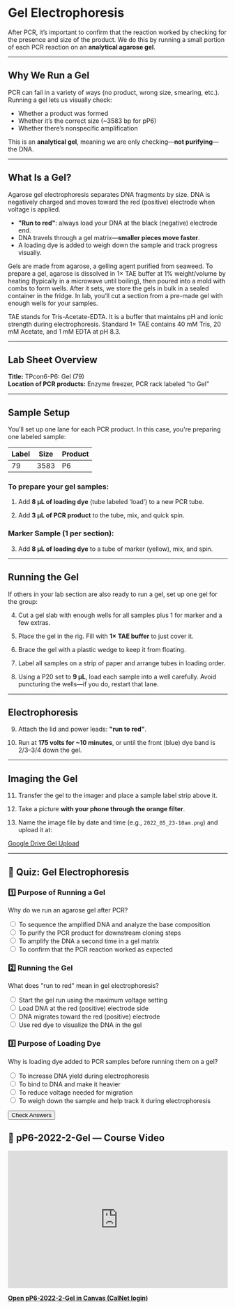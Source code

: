 # Gel Electrophoresis

After PCR, it’s important to confirm that the reaction worked by checking for the presence and size of the product. We do this by running a small portion of each PCR reaction on an **analytical agarose gel**.

---

## Why We Run a Gel

PCR can fail in a variety of ways (no product, wrong size, smearing, etc.). Running a gel lets us visually check:

- Whether a product was formed
- Whether it’s the correct size (~3583 bp for pP6)
- Whether there’s nonspecific amplification

This is an **analytical gel**, meaning we are only checking—**not purifying**—the DNA.

---

## What Is a Gel?

Agarose gel electrophoresis separates DNA fragments by size. DNA is negatively charged and moves toward the red (positive) electrode when voltage is applied.

- **"Run to red"**: always load your DNA at the black (negative) electrode end.
- DNA travels through a gel matrix—**smaller pieces move faster**.
- A loading dye is added to weigh down the sample and track progress visually.

Gels are made from agarose, a gelling agent purified from seaweed. To prepare a gel, agarose is dissolved in 1× TAE buffer at 1% weight/volume by heating (typically in a microwave until boiling), then poured into a mold with combs to form wells. After it sets, we store the gels in bulk in a sealed container in the fridge. In lab, you’ll cut a section from a pre-made gel with enough wells for your samples.

TAE stands for Tris-Acetate-EDTA. It is a buffer that maintains pH and ionic strength during electrophoresis. Standard 1× TAE contains 40 mM Tris, 20 mM Acetate, and 1 mM EDTA at pH 8.3.

---

## Lab Sheet Overview

**Title:** TPcon6-P6: Gel (79)  
**Location of PCR products:** Enzyme freezer, PCR rack labeled “to Gel”

---

## Sample Setup

You’ll set up one lane for each PCR product. In this case, you're preparing one labeled sample:

| Label | Size  | Product |
|-------|-------|---------|
| 79    | 3583  | P6      |

### To prepare your gel samples:

1) Add **8 µL of loading dye** (tube labeled ‘load’) to a new PCR tube.

2) Add **3 µL of PCR product** to the tube, mix, and quick spin.

### Marker Sample (1 per section):

3) Add **8 µL of loading dye** to a tube of marker (yellow), mix, and spin.

---

## Running the Gel

If others in your lab section are also ready to run a gel, set up one gel for the group:

4) Cut a gel slab with enough wells for all samples plus 1 for marker and a few extras.

5) Place the gel in the rig. Fill with **1× TAE buffer** to just cover it.

6) Brace the gel with a plastic wedge to keep it from floating.

7) Label all samples on a strip of paper and arrange tubes in loading order.

8) Using a P20 set to **9 µL**, load each sample into a well carefully. Avoid puncturing the wells—if you do, restart that lane.

---

## Electrophoresis

9) Attach the lid and power leads: **"run to red"**.

10) Run at **175 volts for ~10 minutes**, or until the front (blue) dye band is 2/3–3/4 down the gel.

---

## Imaging the Gel

11) Transfer the gel to the imager and place a sample label strip above it.

12) Take a picture **with your phone through the orange filter**.

13) Name the image file by date and time (e.g., `2022_05_23-10am.png`) and upload it at:

[Google Drive Gel Upload](https://forms.gle/WfnEtHvNrLvuQj7d9)

---

## 🧪 Quiz: Gel Electrophoresis

<form id="gel_quiz_form">
  <h3>1️⃣ Purpose of Running a Gel</h3>
  <p>Why do we run an agarose gel after PCR?</p>
  <label><input type="radio" name="q1" value="a"> To sequence the amplified DNA and analyze the base composition</label><br>
  <label><input type="radio" name="q1" value="b"> To purify the PCR product for downstream cloning steps</label><br>
  <label><input type="radio" name="q1" value="c"> To amplify the DNA a second time in a gel matrix</label><br>
  <label><input type="radio" name="q1" value="d"> To confirm that the PCR reaction worked as expected</label><br>
  <p id="gel_res_q1"></p>

  <h3>2️⃣ Running the Gel</h3>
  <p>What does "run to red" mean in gel electrophoresis?</p>
  <label><input type="radio" name="q2" value="a"> Start the gel run using the maximum voltage setting</label><br>
  <label><input type="radio" name="q2" value="b"> Load DNA at the red (positive) electrode side</label><br>
  <label><input type="radio" name="q2" value="c"> DNA migrates toward the red (positive) electrode</label><br>
  <label><input type="radio" name="q2" value="d"> Use red dye to visualize the DNA in the gel</label><br>
  <p id="gel_res_q2"></p>

  <h3>3️⃣ Purpose of Loading Dye</h3>
  <p>Why is loading dye added to PCR samples before running them on a gel?</p>
  <label><input type="radio" name="q3" value="a"> To increase DNA yield during electrophoresis</label><br>
  <label><input type="radio" name="q3" value="b"> To bind to DNA and make it heavier</label><br>
  <label><input type="radio" name="q3" value="c"> To reduce voltage needed for migration</label><br>
  <label><input type="radio" name="q3" value="d"> To weigh down the sample and help track it during electrophoresis</label><br>
  <p id="gel_res_q3"></p>

  <button type="button" id="gel_submit_btn">Check Answers</button>
</form>

<script>
  document.getElementById("gel_submit_btn").addEventListener("click", function () {
    const answers = {
      q1: "d",
      q2: "c",
      q3: "d"
    };
    ["q1", "q2", "q3"].forEach(function (q) {
      const selected = document.querySelector(`input[name="${q}"]:checked`);
      const result = document.getElementById(`gel_res_${q}`);
      if (selected && selected.value === answers[q]) {
        result.innerHTML = "✅ Correct!";
        if (typeof progressManager !== "undefined") {
          progressManager.addCompletion(`gel_${q}`, "correct");
        }
      } else {
        result.innerHTML = "❌ Try again.";
      }
    });
  });
</script>

## 🎥 pP6-2022-2-Gel — Course Video

<div style="margin-bottom: 1em;">
  <iframe
    width="560"
    height="315"
    src="https://kaf.berkeley.edu/embed/secure/iframe/entryId/1_74krdpcx?iframeembed=true&autoplay=false"
    frameborder="0"
    allowfullscreen
    style="max-width: 100%;">
  </iframe>
</div>

<p><a href="https://bcourses.berkeley.edu/courses/1548791/external_tools/90481" target="_blank" rel="noopener"><strong>Open pP6-2022-2-Gel in Canvas (CalNet login)</strong></a></p>
